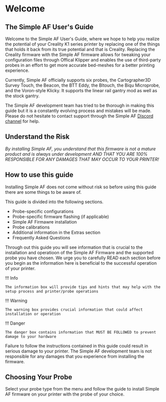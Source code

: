
# Welcome

## The Simple AF User's Guide

Welcome to the Simple AF User's Guide, where we hope to help you realize the potential of your Creality K1 series printer by replacing one of the things that holds
it back from its true potential and that is Creality. Replacing the Creality firmware with the Simple AF firmware allows for tweaking your configuration files through Offical Klipper and enables the use of third-party probes in an effort to get more accurate bed-meshes for a better printing experience.

Currently, Simple AF officially supports six probes, the Cartographer3D Survey Touch, the Beacon, the BTT Eddy, the Bltouch, the Biqu Microprobe, and the Voron-style Klicky. It supports the linear rail gantry mod as well as the stock gantry.

The Simple AF development team has tried to be thorough in making this guide but it is a constantly evolving process and mistakes will be made. Please do not hesitate to contact support through the Simple AF [Discord channel](https://discord.gg/tGGVn5qjgv) for help.

## Understand the Risk

*By installing Simple AF, you understand that this firmware is not a mature product and is always under development AND THAT YOU ARE 100% RESPONSIBLE FOR ANY DAMAGES THAT MAY OCCUR TO YOUR PRINTER!*

## How to use this guide

Installing Simple AF does not come without risk so before using this guide there are some things to be aware of.

This guide is divided into the following sections.

* Probe-specific configurations
* Probe-specific firmware flashing (if applicable)
* Simple AF Firmawre installation
* Probe calibrations
* Additional information in the Extras section
* Frequently Asked Questions

Through out this guide you will see information that is crucial to the installation and operatioon of the Simple AF Firmware and the supported probe you have chosen.
We urge you to carefully READ each section before you begin as the information here is beneficial to the successful operation of your printer.

!!! Info
    
    The information box will provide tips and hints that may help with the setup process and printer/probe operations

!!! Warning
    
    The warning box provides crucial information that could affect installation or operation

!!! Danger

    The danger box contains information that MUST BE FOLLOWED to prevent damage to your hardware

Failure to follow the instructions contained in this guide could result in serious damage to your printer.  The Simple AF development team is not responsible for  any damages that you experience from installing the firmware.

## Choosing Your Probe

Select your probe type from the menu and follow the guide to install Simple AF firmware on your printer with the probe of your choice.
